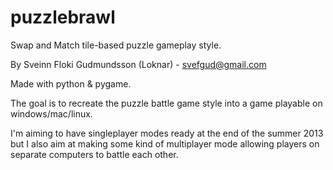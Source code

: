 puzzlebrawl
===========

Swap and Match tile-based puzzle gameplay style.

By Sveinn Floki Gudmundsson (Loknar) - svefgud@gmail.com

Made with python & pygame.

The goal is to recreate the puzzle battle game style into a game playable on windows/mac/linux.

I'm aiming to have singleplayer modes ready at the end of the summer 2013 but I also aim at making some kind of multiplayer mode allowing players on separate computers to battle each other.

